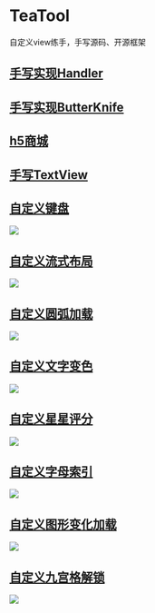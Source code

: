 # TeaTool

自定义view练手，手写源码、开源框架

## [手写实现Handler](app/src/main/java/com/tea/teatool/teahandler)

## [手写实现ButterKnife](app/src/main/java/com/tea/teatool/teabutterknife)

## [h5商城](app/src/main/java/com/tea/teatool/webshop)

## [手写TextView](app/src/main/java/com/tea/teatool/teatextview)

## [自定义键盘](app/src/main/java/com/tea/teatool/keyboard)

![](https://adamright.github.io/img/1.gif)

## [自定义流式布局](app/src/main/java/com/tea/teatool/flow)

![](img/1.gif)

## [自定义圆弧加载](app/src/main/java/com/tea/teatool/arcspeed)

![](img/2.gif)

## [自定义文字变色](app/src/main/java/com/tea/teatool/cliptext)

![](img/3.gif)

## [自定义星星评分](app/src/main/java/com/tea/teatool/tearatingbar)

![](img/4.gif)

## [自定义字母索引](app/src/main/java/com/tea/teatool/letterindex)

![](img/5.gif)

## [自定义图形变化加载](app/src/main/java/com/tea/teatool/loadingshape)

![](img/6.gif)

## [自定义九宫格解锁](app/src/main/java/com/tea/teatool/mazelock)

![](img/7.gif)
